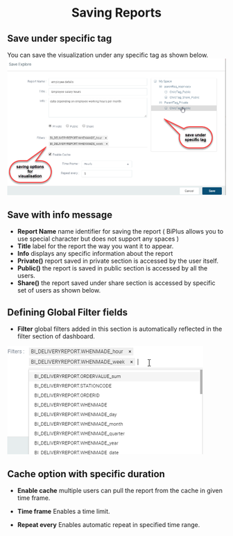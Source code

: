 <center><h1>Saving Reports</h1></center>

## Save under specific tag

You can save the visualization under any specific tag as shown below.
![enter image description here](https://raw.githubusercontent.com/sv18042016/fp1/e3b7bf2c45247e84daf15a733ebe46301c7a2004/images/saving%20report.png)

## Save with info message
- **Report Name** name identifier for saving the report ( BiPlus allows you to use special character but does not  support any spaces )
- **Title** label for the report the way you want it to appear.
- **Info** displays any specific information about the report
- **Private()** report saved in private section is accessed by the user itself.
- **Public()** the report is saved in public section is accessed by all the users.
-  **Share()** the report saved under share section is accessed by specific set of users as shown below.

## Defining Global Filter fields

- **Filter** global filters added in this section is automatically reflected in the filter section of  dashboard.

![enter image description here](https://raw.githubusercontent.com/sv18042016/fp1/9b8eb3887fb798f871e12f13dddc254b0e845cc2/images/global_filter.png)

## Cache option with specific duration
- **Enable cache** multiple users can pull the report from the cache in given time frame.
- **Time frame** Enables a time limit.

- **Repeat every** Enables automatic repeat in specified time range.


<!--stackedit_data:
eyJoaXN0b3J5IjpbLTc0MTI1MTAxNV19
-->